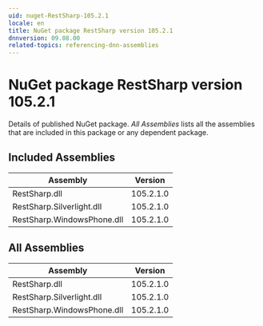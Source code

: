 ```yaml
---
uid: nuget-RestSharp-105.2.1
locale: en
title: NuGet package RestSharp version 105.2.1
dnnversion: 09.08.00
related-topics: referencing-dnn-assemblies
---
```


# NuGet package RestSharp version 105.2.1
Details of published NuGet package.
*All Assemblies* lists all the assemblies that are included in this package or any dependent package.

## Included Assemblies

|Assembly|Version|
|---|---|
|RestSharp.dll|105.2.1.0|
|RestSharp.Silverlight.dll|105.2.1.0|
|RestSharp.WindowsPhone.dll|105.2.1.0|

## All Assemblies

|Assembly|Version|
|---|---|
|RestSharp.dll|105.2.1.0|
|RestSharp.Silverlight.dll|105.2.1.0|
|RestSharp.WindowsPhone.dll|105.2.1.0|

